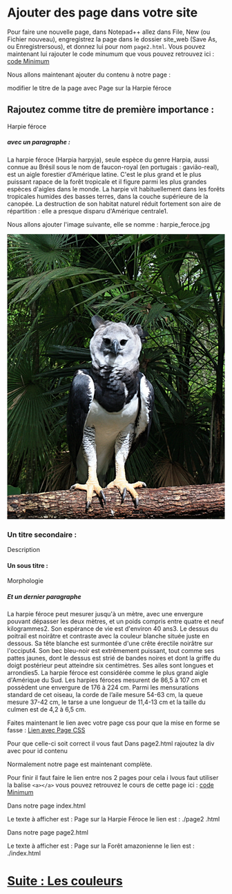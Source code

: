 # Ajouter des page dans votre site

Pour faire une nouvelle page, dans Notepad++ allez dans File, New (ou Fichier nouveau), engregistrez la page dans le dossier site_web (Save As, ou Enregistrersous), et donnez lui pour nom ````page2.html````. 
Vous pouvez maintenant lui rajouter le code minumum que vous pouvez retrouvez ici : [code Minimum](./MINI.md)

Nous allons maintenant ajouter du contenu à notre page :

modifier le titre de la page avec Page sur la Harpie féroce

## Rajoutez comme titre de première importance :

Harpie féroce

##### avec un paragraphe :

La harpie féroce (Harpia harpyja), seule espèce du genre Harpia, aussi connue au Brésil sous le nom de faucon-royal (en portugais : gavião-real), est un aigle forestier d'Amérique latine. C'est le plus grand et le plus puissant rapace de la forêt tropicale et il figure parmi les plus grandes espèces d'aigles dans le monde. La harpie vit habituellement dans les forêts tropicales humides des basses terres, dans la couche supérieure de la canopée. La destruction de son habitat naturel réduit fortement son aire de répartition : elle a presque disparu d'Amérique centrale1.

Nous allons ajouter l'image suivante, elle se nomme : harpie_feroce.jpg

![image](./harpie_feroce.jpg)

### Un titre secondaire : 

Description

#### Un sous titre :

Morphologie

##### Et un dernier paragraphe

La harpie féroce peut mesurer jusqu'à un mètre, avec une envergure pouvant dépasser les deux mètres, et un poids compris entre quatre et neuf kilogrammes2. Son espérance de vie est d'environ 40 ans3. Le dessus du poitrail est noirâtre et contraste avec la couleur blanche située juste en dessous. Sa tête blanche est surmontée d'une crête érectile noirâtre sur l'occiput4. Son bec bleu-noir est extrêmement puissant, tout comme ses pattes jaunes, dont le dessus est strié de bandes noires et dont la griffe du doigt postérieur peut atteindre six centimètres. Ses ailes sont longues et arrondies5. La harpie féroce est considérée comme le plus grand aigle d'Amérique du Sud. Les harpies féroces mesurent de 86,5 à 107 cm et possèdent une envergure de 176 à 224 cm. Parmi les mensurations standard de cet oiseau, la corde de l’aile mesure 54-63 cm, la queue mesure 37-42 cm, le tarse a une longueur de 11,4-13 cm et la taille du culmen est de 4,2 à 6,5 cm.

Faites maintenant le lien avec votre page css pour que la mise en forme se fasse : [Lien avec Page CSS](./INTRO_CSS.md)

Pour que celle-ci soit correct il vous faut Dans page2.html rajoutez la div avec pour id contenu

Normalement notre page est maintenant complète.

Pour finir il faut faire le lien entre nos 2 pages pour cela i lvous faut utiliser la balise ````<a></a>```` vous pouvez retrouvez le cours de cette page ici : [code Minimum](./LIEN.md)

Dans notre page index.html

Le texte à afficher est : Page sur la Harpie Féroce
le lien est : ./page2 .html

Dans notre page page2.html

Le texte à afficher est : Page sur la Forêt amazonienne
le lien est : ./index.html

# [Suite : Les couleurs](COULEUR.md)
